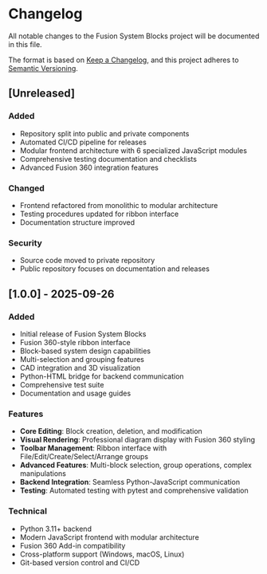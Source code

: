# Changelog

All notable changes to the Fusion System Blocks project will be documented in this file.

The format is based on [Keep a Changelog](https://keepachangelog.com/en/1.0.0/),
and this project adheres to [Semantic Versioning](https://semver.org/spec/v2.0.0.html).

## [Unreleased]

### Added
- Repository split into public and private components
- Automated CI/CD pipeline for releases
- Modular frontend architecture with 6 specialized JavaScript modules
- Comprehensive testing documentation and checklists
- Advanced Fusion 360 integration features

### Changed
- Frontend refactored from monolithic to modular architecture
- Testing procedures updated for ribbon interface
- Documentation structure improved

### Security
- Source code moved to private repository
- Public repository focuses on documentation and releases

## [1.0.0] - 2025-09-26

### Added
- Initial release of Fusion System Blocks
- Fusion 360-style ribbon interface
- Block-based system design capabilities
- Multi-selection and grouping features
- CAD integration and 3D visualization
- Python-HTML bridge for backend communication
- Comprehensive test suite
- Documentation and usage guides

### Features
- **Core Editing**: Block creation, deletion, and modification
- **Visual Rendering**: Professional diagram display with Fusion 360 styling
- **Toolbar Management**: Ribbon interface with File/Edit/Create/Select/Arrange groups
- **Advanced Features**: Multi-block selection, group operations, complex manipulations
- **Backend Integration**: Seamless Python-JavaScript communication
- **Testing**: Automated testing with pytest and comprehensive validation

### Technical
- Python 3.11+ backend
- Modern JavaScript frontend with modular architecture
- Fusion 360 Add-in compatibility
- Cross-platform support (Windows, macOS, Linux)
- Git-based version control and CI/CD